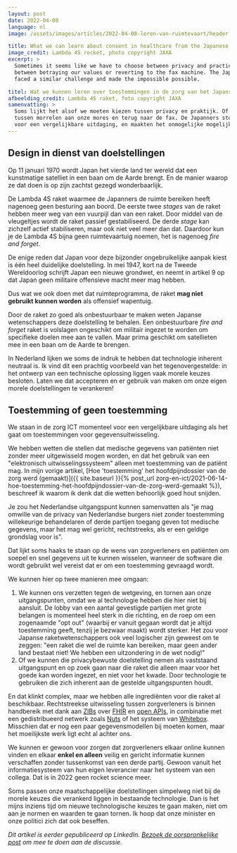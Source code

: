 ```yaml
---
layout: post
date: 2022-04-08
language: nl
image: /assets/images/articles/2022-04-08-leren-van-ruimtevaart/header.webp

title: What we can learn about consent in healthcare from the Japanese space program from the '70s
image_credit: Lambda 4S rocket, photo copyright JAXA
excerpt: >
  Sometimes it seems like we have to choose between privacy and practicality. Or
  between betraying our values or reverting to the fax machine. The Japanese
  faced a similar challenge and made the impossible possible.

titel: Wat we kunnen leren over toestemmingen in de zorg van het Japanse ruimtevaartprogramma uit de jaren '70
afbeelding_credit: Lambda 4S raket, foto copyright JAXA
samenvatting: >
  Soms lijkt het alsof we moeten kiezen tussen privacy en praktijk. Of kiezen
  tussen morrelen aan onze mores en terug naar de fax. De Japanners stonden
  voor een vergelijkbare uitdaging, en maakten het onmogelijke mogelijk.
---
```


## Design in dienst van doelstellingen

Op 11 januari 1970 wordt Japan het vierde land ter wereld dat een kunstmatige
satelliet in een baan om de Aarde brengt. En de manier waarop ze dat doen is op
zijn zachtst gezegd wonderbaarlijk.

De Lambda 4S raket waarmee de Japanners de ruimte bereiken heeft nagenoeg geen
besturing aan boord. De eerste twee _stages_ van de raket hebben meer weg van
een vuurpijl dan van een raket. Door middel van de vleugeltjes wordt de raket
passief gestabiliseerd. De derde _stage_ kan zichzelf actief stabiliseren, maar
ook niet veel meer dan dat. Daardoor kun je de Lambda 4S bijna geen
ruimtevaartuig noemen, het is nagenoeg _fire and forget_.

De enige reden dat Japan voor deze bijzonder ongebruikelijke aanpak kiest is één
heel duidelijke doelstelling. In mei 1947, kort na de Tweede Wereldoorlog
schrijft Japan een nieuwe grondwet, en neemt in artikel 9 op dat Japan geen
militaire offensieve macht meer mag hebben.

Dus wat we ook doen met dat ruimteprogramma, de raket **mag niet gebruikt kunnen
worden** als offensief wapentuig.

Door de raket zo goed als onbestuurbaar te maken weten Japanse wetenschappers
deze doelstelling te behalen. Een onbestuurbare _fire and forget_ raket is
volslagen ongeschikt om militair ingezet te worden om specifieke doelen mee aan
te vallen. Maar prima geschikt om satellieten mee in een baan om de Aarde te
brengen.

In Nederland lijken we soms de indruk te hebben dat technologie inherent
neutraal is. Ik vind dit een prachtig voorbeeld van het tegenovergestelde: in
het ontwerp van een technische oplossing liggen vaak morele keuzes besloten.
Laten we dat accepteren en er gebruik van maken om onze eigen morele
doelstellingen te verankeren!

## Toestemming of geen toestemming

We staan in de zorg ICT momenteel voor een vergelijkbare uitdaging als het gaat
om toestemmingen voor gegevensuitwisseling.

We hebben wetten die stellen dat medische gegevens van patiënten niet zonder
meer uitgewisseld mogen worden, en dat het gebruik van een "elektronisch
uitwisselingssysteem" alleen met toestemming van de patiënt mag. In mijn vorige
artikel, [Hoe 'toestemming' het hoofdpijndossier van de zorg werd (gemaakt)]({{
site.baseurl }}{% post_url
zorg-en-ict/2021-06-14-hoe-toestemming-het-hoofdpijndossier-van-de-zorg-werd-gemaakt %}),
beschreef ik waarom ik denk dat die wetten behoorlijk goed hout snijden.

Je zou het Nederlandse uitgangspunt kunnen samenvatten als "je mag omwille van
de privacy van Nederlandse burgers niet zonder toestemming willekeurige
behandelaren of derde partijen toegang geven tot medische gegevens, maar het mag
wel gericht, rechtstreeks, als er een geldige grondslag voor is".

Dat lijkt soms haaks te staan op de wens van zorgverleners en patiënten om
soepel en snel gegevens uit te kunnen wisselen, wanneer de software die wordt
gebruikt wel vereist dat er om een toestemming gevraagd wordt.

We kunnen hier op twee manieren mee omgaan:

1. We kunnen ons verzetten tegen de wetgeving, en tornen aan onze
   uitgangspunten, omdat we al technologie hebben die hier niet bij aansluit. De
   lobby van een aantal gevestigde partijen met grote belangen is momenteel heel
   sterk in die richting, en de roep om een zogenaamde "opt out" (waarbij er
   vanuit gegaan wordt dat je altijd toestemming geeft, tenzij je bezwaar maakt)
   wordt sterker. Het zou voor Japanse raketwetenschappers ook veel logischer
   zijn geweest om te zeggen: "een raket die wel de ruimte kan bereiken, maar
   geen ander land bestaat niet! We hebben een uitzondering in de wet nodig!"
2. Of we kunnen die privacybewuste doelstelling nemen als vaststaand
   uitgangspunt en op zoek gaan naar die raket die alleen maar voor het goede
   kan worden ingezet, en niet voor het kwade. Door technologie te gebruiken die
   zich inherent aan de gestelde uitgangspunten houdt.

En dat klinkt complex, maar we hebben alle ingrediënten voor die raket al
beschikbaar. Rechtstreekse uitwisseling tussen zorgverleners is binnen
handbereik met dank
aan [ZIBs](https://zibs.nl/wiki/Hoofdpagina) over [FHIR](https://www.hl7.org/fhir/) en [open
APIs](https://en.wikipedia.org/wiki/Open_API), in combinatie met een
gedistribueerd netwerk zoals [Nuts](https://nuts.nl/) of het systeem
van [Whitebox](https://www.whiteboxsystems.nl/). Misschien dat er nog een paar
gegevensmodellen bij moeten komen, maar het moeilijkste werk ligt echt al achter
ons.

We kunnen er gewoon voor zorgen dat zorgverleners elkaar online kunnen vinden en
elkaar **enkel en alleen** veilig en gericht informatie kunnen verschaffen
zonder tussenkomst van een derde partij. Gewoon vanuit het informatiesysteem van
hun eigen leverancier naar het systeem van een collega. Dat is in 2022 geen
rocket science meer.

Soms passen onze maatschappelijke doelstellingen simpelweg niet bij de morele
keuzes die verankerd liggen in bestaande technologie. Dan is het mijns inziens
tijd om nieuwe technologische keuzes te gaan maken, niet om aan je normen en
waarden te gaan tornen. Ik hoop dat onze minister en onze politici zich dat ook
beseffen.

_Dit artikel is eerder gepubliceerd op LinkedIn. [Bezoek de oorspronkelijke
post](https://www.linkedin.com/pulse/wat-we-kunnen-leren-over-toestemmingen-de-zorg-van-het-tim-franssen)
om mee te doen aan de discussie._
